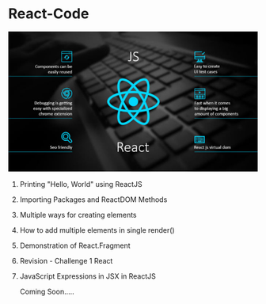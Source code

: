 # React-Code

![GitHub](https://github.com/shubhamrajput0369/React-Code-Assignments/blob/main/ReactJS.PNG)

1. Printing "Hello, World" using ReactJS

2. Importing Packages and ReactDOM Methods

3. Multiple ways for creating elements

4. How to add multiple elements in single render()
   
5. Demonstration of React.Fragment

6. Revision - Challenge 1 React

7. JavaScript Expressions in JSX in ReactJS

   Coming Soon.....
